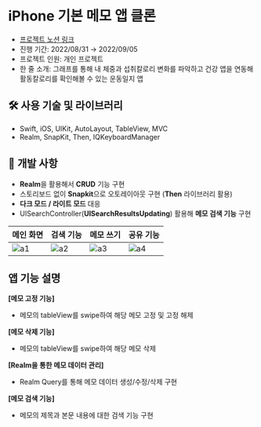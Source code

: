 # iPhone 기본 메모 앱 클론
- [프로젝트 노션 링크](https://organized-elderberry-847.notion.site/feb318c64d8741d9be44121fb7cd9a3e)
- 진행 기간: 2022/08/31 → 2022/09/05
- 프로젝트 인원: 개인 프로젝트
- 한 줄 소개: 그래프를 통해 내 체중과 섭취칼로리 변화를 파악하고 건강 앱을 연동해 활동칼로리를 확인해볼 수 있는 운동일지 앱

## 🛠️ 사용 기술 및 라이브러리

- Swift, iOS, UIKit, AutoLayout, TableView, MVC
- Realm, SnapKit, Then, IQKeyboardManager

## 👾 개발 사항

- **Realm**을 활용해서 **CRUD** 기능 구현
- 스토리보드 없이 **Snapkit**으로 오토레이아웃 구현 (**Then** 라이브러리 활용)
- **다크 모드 / 라이트 모드** 대응
- UISearchController(**UISearchResultsUpdating**) 활용해 **메모 검색 기능** 구현

| <center>메인 화면</center> | <center>검색 기능</center> | <center>메모 쓰기</center> | <center>공유 기능</center>
|---|---|---|---|
| ![a1](https://user-images.githubusercontent.com/70970222/217817325-02f59417-0996-41c5-8274-b5ea120af946.png) | ![a2](https://user-images.githubusercontent.com/70970222/217816862-323b49cd-d705-4bd9-a41b-64d80fa9c366.png) | ![a3](https://user-images.githubusercontent.com/70970222/217816857-1387527f-24e7-4396-a76e-781e79598c04.png) | ![a4](https://user-images.githubusercontent.com/70970222/217816834-9c09387a-2f28-4550-a679-e24c4dc3882f.png)

##  앱 기능 설명

**[메모 고정 기능]**

- 메모의 tableView를 swipe하여 해당 메모 고정 및 고정 해제

**[메모 삭제 기능]**

- 메모의 tableView를 swipe하여 해당 메모 삭제

**[Realm을 통한 메모 데이터 관리]**

- Realm Query를 통해 메모 데이터 생성/수정/삭제 구현

**[메모 검색 기능]**

- 메모의 제목과 본문 내용에 대한 검색 기능 구현

